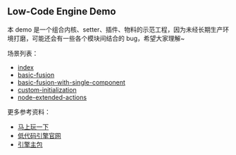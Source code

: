 ## Low-Code Engine Demo

本 demo 是一个组合内核、setter、插件、物料的示范工程，因为未经长期生产环境打磨，可能还会有一些各个模块间结合的 bug，希望大家理解~

场景列表：

- [index](https://alifd.alicdn.com/npm/@alilc/lowcode-demo@1.0.7/build/index.html)
- [basic-fusion](https://alifd.alicdn.com/npm/@alilc/lowcode-demo@1.0.7/build/basic-fusion.html)
- [basic-fusion-with-single-component](https://alifd.alicdn.com/npm/@alilc/lowcode-demo@1.0.7/build/basic-fusion-with-single-component.html)
- [custom-initialization](https://alifd.alicdn.com/npm/@alilc/lowcode-demo@1.0.7/build/custom-initialization.html)
- [node-extended-actions](https://alifd.alicdn.com/npm/@alilc/lowcode-demo@1.0.7/build/node-extended-actions.html)

更多参考资料：

- [马上玩一下](https://alifd.alicdn.com/npm/@alilc/lowcode-demo@1.0.7/build/index.html)
- [低代码引擎官网](http://lowcode-engine.cn)
- [引擎主包](https://github.com/alibaba/lowcode-engine)

